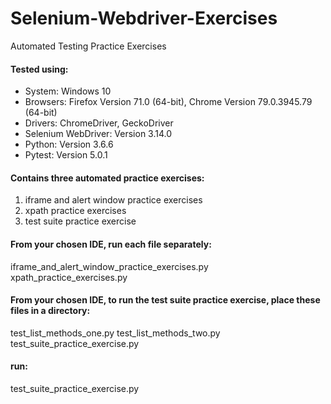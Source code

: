 # Selenium-Webdriver-Exercises

Automated Testing Practice Exercises

#### Tested using:
* System: Windows 10
* Browsers: Firefox Version 71.0 (64-bit), Chrome Version 79.0.3945.79 (64-bit)
* Drivers: ChromeDriver, GeckoDriver
* Selenium WebDriver: Version 3.14.0
* Python: Version 3.6.6
* Pytest: Version 5.0.1

#### Contains three automated practice exercises:
1) iframe and alert window practice exercises
2) xpath practice exercises
3) test suite practice exercise

#### From your chosen IDE, run each file separately:
iframe_and_alert_window_practice_exercises.py
xpath_practice_exercises.py

#### From your chosen IDE, to run the test suite practice exercise, place these files in a directory:
test_list_methods_one.py
test_list_methods_two.py
test_suite_practice_exercise.py

#### run:
test_suite_practice_exercise.py
